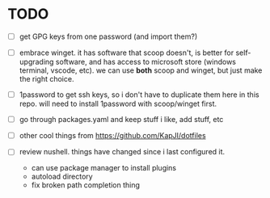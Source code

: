 # TODO

- [ ] get GPG keys from one password (and import them?)

- [ ] embrace winget. it has software that scoop doesn't, is better for
self-upgrading software, and has access to microsoft store (windows terminal,
vscode, etc). we can use **both** scoop and winget, but just make the right
choice.

- [ ] 1password to get ssh keys, so i don't have to duplicate them here in this
repo. will need to install 1password with scoop/winget first.

- [ ] go through packages.yaml and keep stuff i like, add stuff, etc

- [ ] other cool things from <https://github.com/KapJI/dotfiles>

- [ ] review nushell. things have changed since i last configured it.

    - can use package manager to install plugins
    - autoload directory
    - fix broken path completion thing
